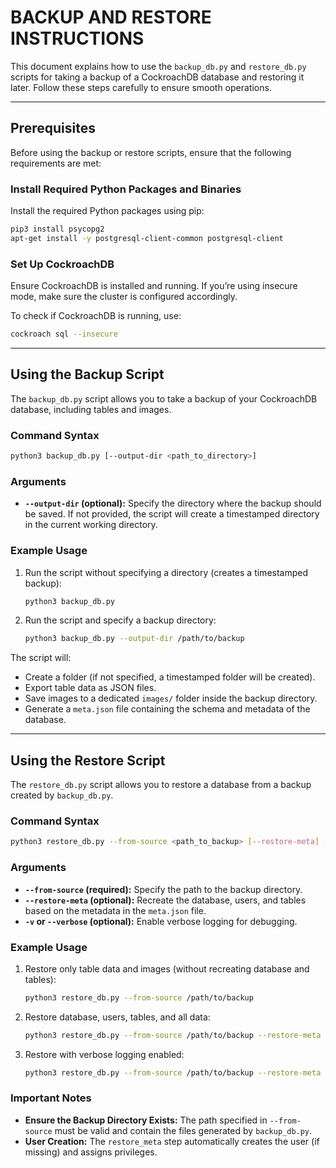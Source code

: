 # BACKUP AND RESTORE INSTRUCTIONS

This document explains how to use the `backup_db.py` and `restore_db.py` scripts for taking a backup of a CockroachDB database and restoring it later. Follow these steps carefully to ensure smooth operations.

---

## Prerequisites

Before using the backup or restore scripts, ensure that the following requirements are met:

### Install Required Python Packages and Binaries
Install the required Python packages using pip:

```bash
pip3 install psycopg2
apt-get install -y postgresql-client-common postgresql-client
```

### Set Up CockroachDB
Ensure CockroachDB is installed and running. If you’re using insecure mode, make sure the cluster is configured accordingly.

To check if CockroachDB is running, use:

```bash
cockroach sql --insecure
```

---

## Using the Backup Script

The `backup_db.py` script allows you to take a backup of your CockroachDB database, including tables and images.

### Command Syntax

```bash
python3 backup_db.py [--output-dir <path_to_directory>]
```

### Arguments
- **`--output-dir` (optional):** Specify the directory where the backup should be saved. If not provided, the script will create a timestamped directory in the current working directory.

### Example Usage

1. Run the script without specifying a directory (creates a timestamped backup):

   ```bash
   python3 backup_db.py
   ```

2. Run the script and specify a backup directory:

   ```bash
   python3 backup_db.py --output-dir /path/to/backup
   ```

The script will:
- Create a folder (if not specified, a timestamped folder will be created).
- Export table data as JSON files.
- Save images to a dedicated `images/` folder inside the backup directory.
- Generate a `meta.json` file containing the schema and metadata of the database.

---

## Using the Restore Script

The `restore_db.py` script allows you to restore a database from a backup created by `backup_db.py`.

### Command Syntax

```bash
python3 restore_db.py --from-source <path_to_backup> [--restore-meta] [-v]
```

### Arguments
- **`--from-source` (required):** Specify the path to the backup directory.
- **`--restore-meta` (optional):** Recreate the database, users, and tables based on the metadata in the `meta.json` file.
- **`-v` or `--verbose` (optional):** Enable verbose logging for debugging.

### Example Usage

1. Restore only table data and images (without recreating database and tables):

   ```bash
   python3 restore_db.py --from-source /path/to/backup
   ```

2. Restore database, users, tables, and all data:

   ```bash
   python3 restore_db.py --from-source /path/to/backup --restore-meta
   ```

3. Restore with verbose logging enabled:

   ```bash
   python3 restore_db.py --from-source /path/to/backup --restore-meta -v
   ```

### Important Notes
- **Ensure the Backup Directory Exists:** The path specified in `--from-source` must be valid and contain the files generated by `backup_db.py`.
- **User Creation:** The `restore_meta` step automatically creates the user (if missing) and assigns privileges.

